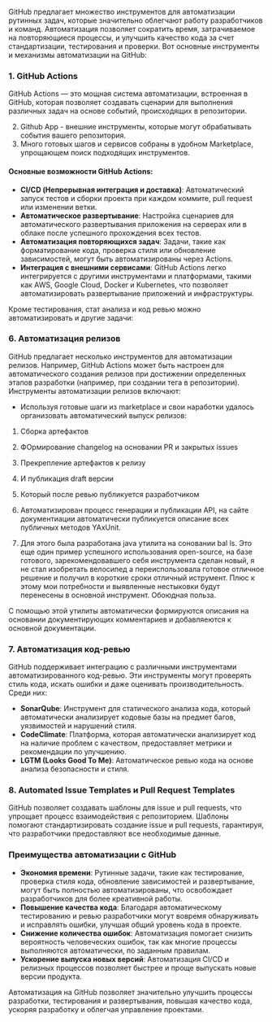 
GitHub предлагает множество инструментов для автоматизации рутинных задач, которые значительно облегчают работу разработчиков и команд. Автоматизация позволяет сократить время, затрачиваемое на повторяющиеся процессы, и улучшить качество кода за счет стандартизации, тестирования и проверки. Вот основные инструменты и механизмы автоматизации на GitHub:

### 1. **GitHub Actions**

GitHub Actions — это мощная система автоматизации, встроенная в GitHub, которая позволяет создавать сценарии для выполнения различных задач на основе событий, происходящих в репозитории.

2. Github App - внешние инструменты, которые могут обрабатывать события вашего репозитория.
3. Много готовых шагов и сервисов собраны в удобном Marketplace, упрощающем поиск подходящих инструментов.
#### Основные возможности GitHub Actions:

- **CI/CD (Непрерывная интеграция и доставка)**: Автоматический запуск тестов и сборки проекта при каждом коммите, pull request или изменении ветки.
- **Автоматическое развертывание**: Настройка сценариев для автоматического развертывания приложения на серверах или в облаке после успешного прохождения всех тестов.
- **Автоматизация повторяющихся задач**: Задачи, такие как форматирование кода, проверка стиля или обновление зависимостей, могут быть автоматизированы через Actions.
- **Интеграция с внешними сервисами**: GitHub Actions легко интегрируется с другими инструментами и платформами, такими как AWS, Google Cloud, Docker и Kubernetes, что позволяет автоматизировать развертывание приложений и инфраструктуры.

Кроме тестирования, стат анализа и код ревью можно автоматизировать и другие задачи:

### 6. **Автоматизация релизов**

GitHub предлагает несколько инструментов для автоматизации релизов. Например, GitHub Actions может быть настроен для автоматического создания релизов при достижении определенных этапов разработки (например, при создании тега в репозитории). Инструменты автоматизации релизов включают:

- Используя готовые шаги из marketplace и свои наработки удалось организовать автоматический выпуск релизов:
1. Сборка артефактов
2. ФОрмирование changelog на основании PR и закрытых issues
3. Прекрепление артефактов к релизу
4. И публикация draft версии
5. Который после ревью публикуется разработчиком

2. Автоматизирован процесс генерации и публикации API, на сайте документиации автоматически публикуется описание всех публичных методов YAxUnit.
3. Для этого была разработана java утилита на соновании bal ls. Это еще один пример успешного использования open-source, на базе готового, зарекомендовавшего себя инструмента сделан новый, я не стал изобретать велосипед а переиспользовала готовое отличное решение и получил в короткие сроки отличный иструмент. Плюс к этому мои потребности и выявленные нестыковки будут перенесены в основной инструмент. Обоюдная польза.

С помощью этой утилиты автоматически формируются описания на основании документирующих комментариев и добавляеются к основной документации.
### 7. **Автоматизация код-ревью**

GitHub поддерживает интеграцию с различными инструментами автоматизированного код-ревью. Эти инструменты могут проверять стиль кода, искать ошибки и даже оценивать производительность. Среди них:

- **SonarQube**: Инструмент для статического анализа кода, который автоматически анализирует кодовые базы на предмет багов, уязвимостей и нарушений стиля.
- **CodeClimate**: Платформа, которая автоматически анализирует код на наличие проблем с качеством, предоставляет метрики и рекомендации по улучшению.
- **LGTM (Looks Good To Me)**: Автоматическое ревью кода на основе анализа безопасности и стиля.

### 8. **Automated Issue Templates и Pull Request Templates**

GitHub позволяет создавать шаблоны для issue и pull requests, что упрощает процесс взаимодействия с репозиторием. Шаблоны помогают стандартизировать создание issue и pull requests, гарантируя, что разработчики предоставляют все необходимые данные.

### Преимущества автоматизации с GitHub

- **Экономия времени**: Рутинные задачи, такие как тестирование, проверка стиля кода, обновление зависимостей и развертывание, могут быть полностью автоматизированы, что освобождает разработчиков для более креативной работы.
- **Повышение качества кода**: Благодаря автоматическому тестированию и ревью разработчики могут вовремя обнаруживать и исправлять ошибки, улучшая общий уровень кода в проекте.
- **Снижение количества ошибок**: Автоматизация помогает снизить вероятность человеческих ошибок, так как многие процессы выполняются автоматически, по заданным правилам.
- **Ускорение выпуска новых версий**: Автоматизация CI/CD и релизных процессов позволяет быстрее и проще выпускать новые версии продукта.

Автоматизация на GitHub позволяет значительно улучшить процессы разработки, тестирования и развертывания, повышая качество кода, ускоряя разработку и облегчая управление проектами.